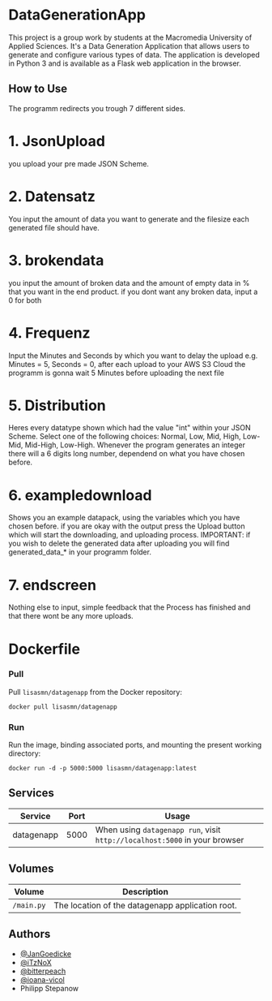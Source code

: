 
# DataGenerationApp

This project is a group work by students at the Macromedia University of Applied Sciences. It's a Data Generation Application that allows users to generate and configure various types of data. The application is developed in Python 3 and is available as a Flask web application in the browser.


## How to Use
The programm redirects you trough 7 different sides. 
# 1. JsonUpload
you upload your pre made JSON Scheme.
# 2. Datensatz
You input the amount of data you want to generate and the filesize each generated file should have.
# 3. brokendata
you input the amount of broken data and the amount of empty data in % that you want in the end product.
if you dont want any broken data, input a 0 for both
# 4. Frequenz
Input the Minutes and Seconds by which you want to delay the upload
e.g. Minutes = 5, Seconds = 0, after each upload to your AWS S3 Cloud the programm is gonna wait 5 Minutes before uploading the next file
# 5. Distribution
Heres every datatype shown which had the value "int" within your JSON Scheme.
Select one of the following choices: Normal, Low, Mid, High, Low-Mid, Mid-High, Low-High.
Whenever the program generates an integer there will a 6 digits long number, dependend on what you have chosen before.
# 6. exampledownload
Shows you an example datapack, using the variables which you have chosen before.
if you are okay with the output press the Upload button which will start the downloading, and uploading process.
IMPORTANT: if you wish to delete the generated data after uploading you will find generated_data_* in your programm folder.
# 7. endscreen
Nothing else to input, simple feedback that the Process has finished and that there wont be any more uploads.


# Dockerfile

### Pull 

Pull `lisasmn/datagenapp` from the Docker repository:

    docker pull lisasmn/datagenapp

### Run

Run the image, binding associated ports, and mounting the present working
directory:

    docker run -d -p 5000:5000 lisasmn/datagenapp:latest


## Services

Service     | Port | Usage
------------|------|------
datagenapp  | 5000 | When using `datagenapp run`, visit `http://localhost:5000` in your browser


## Volumes

Volume          | Description
----------------|-------------
`/main.py`      | The location of the datagenapp application root.

## Authors

- [@JanGoedicke](https://github.com/JanGoedicke)
- [@iTzNoX](https://github.com/iTzNoX)
- [@bitterpeach](https://github.com/bitterpeach)
- [@ioana-vicol](https://github.com/ioana-vicol)
- Philipp Stepanow

